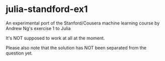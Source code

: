 # julia-standford-ex1
An experimental port of the Stanford/Cousera machine learning course by Andrew Ng's exercise 1 to Julia

It's NOT supposed to work at all at the moment.

Please also note that the solution has NOT been separated from the question yet. 
